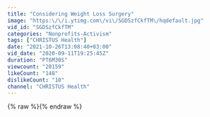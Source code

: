 ```yaml
---
title: "Considering Weight Loss Surgery"
image: "https:\/\/i.ytimg.com\/vi\/SGDSzfCkfTM\/hqdefault.jpg"
vid_id: "SGDSzfCkfTM"
categories: "Nonprofits-Activism"
tags: ["CHRISTUS Health"]
date: "2021-10-26T13:08:40+03:00"
vid_date: "2020-09-11T19:25:45Z"
duration: "PT6M30S"
viewcount: "20159"
likeCount: "148"
dislikeCount: "10"
channel: "CHRISTUS Health"
---
```

{% raw %}{% endraw %}
